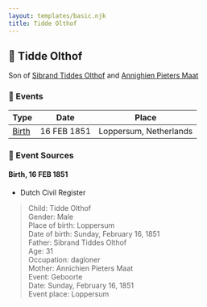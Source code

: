 ```yaml
---
layout: templates/basic.njk
title: Tidde Olthof
---
```

## 🔵 Tidde Olthof

Son of [Sibrand Tiddes Olthof](/people/7/76433820) and [Annighien Pieters Maat](/people/7/7249878)

### 📆 Events

Type | Date | Place
------ | ------ | ------
[Birth](#event-event-2) | 16 FEB 1851 | Loppersum, Netherlands

### 📰 Event Sources

#### <a id="event-event-2"></a> Birth, 16 FEB 1851
* Dutch Civil Register
>   
  > Child: Tidde Olthof  
  > Gender: Male  
  > Place of birth: Loppersum  
  > Date of birth: Sunday, February 16, 1851  
  > Father: Sibrand Tiddes Olthof  
  > Age: 31  
  > Occupation: dagloner  
  > Mother: Annichien Pieters Maat  
  > Event: Geboorte  
  > Date: Sunday, February 16, 1851  
  > Event place: Loppersum